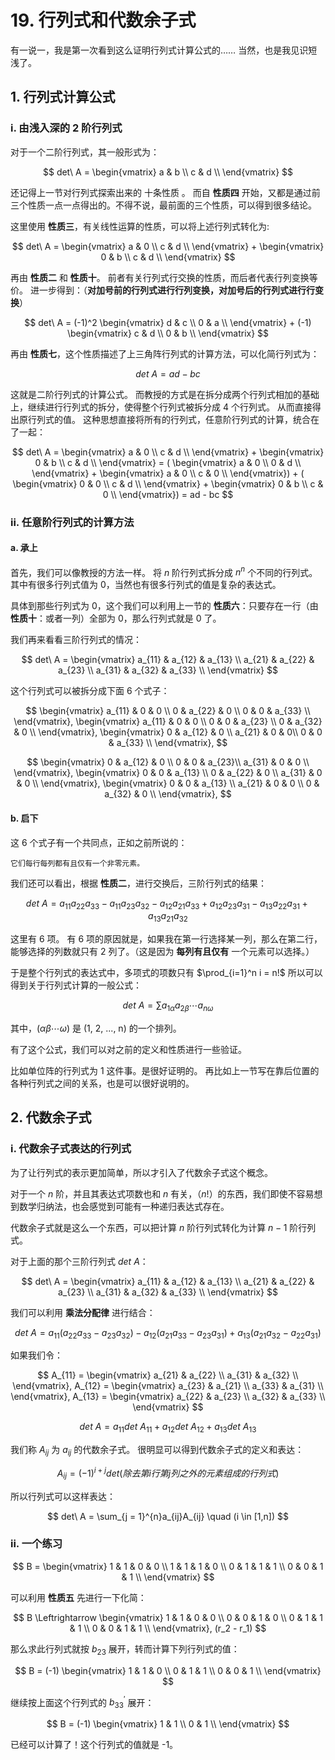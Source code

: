 # 19. 行列式和代数余子式

有一说一，我是第一次看到这么证明行列式计算公式的……
当然，也是我见识短浅了。

## 1. 行列式计算公式

### i. 由浅入深的 2 阶行列式

对于一个二阶行列式，其一般形式为：

$$
det\ A =
\begin{vmatrix}
a & b \\
c & d \\
\end{vmatrix}
$$

还记得上一节对行列式探索出来的 十条性质 。
而自 **性质四** 开始，又都是通过前三个性质一点一点得出的。不得不说，最前面的三个性质，可以得到很多结论。

这里使用 **性质三**，有关线性运算的性质，可以将上述行列式转化为:

$$
det\ A =
\begin{vmatrix}
a & 0 \\
c & d \\
\end{vmatrix} +
\begin{vmatrix}
0 & b \\
c & d \\
\end{vmatrix}
$$

再由 **性质二** 和 **性质十**。
前者有关行列式行交换的性质，而后者代表行列变换等价。
进一步得到：（**对加号前的行列式进行行列变换，对加号后的行列式进行行变换**）

$$
det\ A = (-1)^2
\begin{vmatrix}
d & c \\
0 & a \\
\end{vmatrix} + (-1)
\begin{vmatrix}
c & d \\
0 & b \\
\end{vmatrix}
$$

再由 **性质七**，这个性质描述了上三角阵行列式的计算方法，可以化简行列式为：

$$
det\ A = ad - bc
$$

这就是二阶行列式的计算公式。
而教授的方式是在拆分成两个行列式相加的基础上，继续进行行列式的拆分，使得整个行列式被拆分成 4 个行列式。
从而直接得出原行列式的值。
这种思想直接将所有的行列式，任意阶行列式的计算，统合在了一起：

$$
det\ A =
\begin{vmatrix}
a & 0 \\
c & d \\
\end{vmatrix} +
\begin{vmatrix}
0 & b \\
c & d \\
\end{vmatrix} = (
\begin{vmatrix}
a & 0 \\
0 & d \\
\end{vmatrix} +
\begin{vmatrix}
a & 0 \\
c & 0 \\
\end{vmatrix}) + (
\begin{vmatrix}
0 & 0 \\
c & d \\
\end{vmatrix} +
\begin{vmatrix}
0 & b \\
c & 0 \\
\end{vmatrix}) =
ad - bc
$$

### ii. 任意阶行列式的计算方法

#### a. 承上

首先，我们可以像教授的方法一样。
将 $n$ 阶行列式拆分成 $n^n$ 个不同的行列式。
其中有很多行列式值为 0，当然也有很多行列式的值是复杂的表达式。

具体到那些行列式为 0，这个我们可以利用上一节的 **性质六**：只要存在一行（由 **性质十**：或者一列）全部为 0，那么行列式就是 0 了。

我们再来看看三阶行列式的情况：

$$
det\ A =
\begin{vmatrix}
a_{11} & a_{12} & a_{13} \\
a_{21} & a_{22} & a_{23} \\
a_{31} & a_{32} & a_{33} \\
\end{vmatrix}
$$

这个行列式可以被拆分成下面 6 个式子：

$$
\begin{vmatrix}
a_{11} & 0 & 0 \\
0 & a_{22} & 0 \\
0 & 0 & a_{33} \\
\end{vmatrix},
\begin{vmatrix}
a_{11} & 0 & 0 \\
0 & 0 & a_{23} \\
0 & a_{32} & 0 \\
\end{vmatrix},
\begin{vmatrix}
0 & a_{12} & 0 \\
a_{21} & 0 & 0\\
0 & 0 & a_{33} \\
\end{vmatrix},
$$

$$
\begin{vmatrix}
0 & a_{12} & 0 \\
0 & 0 & a_{23}\\
a_{31} & 0 & 0 \\
\end{vmatrix},
\begin{vmatrix}
0 & 0 & a_{13} \\
0 & a_{22} & 0 \\
a_{31} & 0 & 0 \\
\end{vmatrix},
\begin{vmatrix}
0 & 0 & a_{13} \\
a_{21} & 0 & 0 \\
0 & a_{32} & 0 \\
\end{vmatrix},
$$

#### b. 启下

这 6 个式子有一个共同点，正如之前所说的：

```19
它们每行每列都有且仅有一个非零元素。
```

我们还可以看出，根据 **性质二**，进行交换后，三阶行列式的结果：

$$
det\ A =
a_{11}a_{22}a_{33} - a_{11}a_{23}a_{32} - a_{12}a_{21}a_{33} + a_{12}a_{23}a_{31} - a_{13}a_{22}a_{31} + a_{13}a_{21}a_{32}
$$

这里有 6 项。
有 6 项的原因就是，如果我在第一行选择某一列，那么在第二行，能够选择的列数就只有 2 列了。（这是因为 **每列有且仅有** 一个元素可以选择。）

于是整个行列式的表达式中，多项式的项数只有 $\prod_{i=1}^n i = n!$
所以可以得到关于行列式计算的一般公式：

$$
det\ A = \sum a_{1\alpha}a_{2\beta} \cdots a_{n\omega}
$$

其中，$(\alpha \beta \cdots \omega)$ 是 (1, 2, ..., n) 的一个排列。

有了这个公式，我们可以对之前的定义和性质进行一些验证。

比如单位阵的行列式为 1 这件事。是很好证明的。
再比如上一节写在靠后位置的各种行列式之间的关系，也是可以很好说明的。

## 2. 代数余子式

### i. 代数余子式表达的行列式

为了让行列式的表示更加简单，所以才引入了代数余子式这个概念。

对于一个 $n$ 阶，并且其表达式项数也和 $n$ 有关，（$n!$）的东西，我们即使不容易想到数学归纳法，也会感觉到可能有一种递归表达式存在。

代数余子式就是这么一个东西，可以把计算 $n$ 阶行列式转化为计算 $n-1$ 阶行列式。

对于上面的那个三阶行列式 $det\ A$：

$$
det\ A =
\begin{vmatrix}
a_{11} & a_{12} & a_{13} \\
a_{21} & a_{22} & a_{23} \\
a_{31} & a_{32} & a_{33} \\
\end{vmatrix}
$$

我们可以利用 **乘法分配律** 进行结合：

$$
det\ A =
a_{11}(a_{22}a_{33} - a_{23}a_{32}) - a_{12}(a_{21}a_{33} - a_{23}a_{31}) + a_{13}(a_{21}a_{32} - a_{22}a_{31})
$$

如果我们令：

$$
A_{11} =
\begin{vmatrix}
a_{21} & a_{22} \\
a_{31} & a_{32} \\
\end{vmatrix},
A_{12} =
\begin{vmatrix}
a_{23} & a_{21} \\
a_{33} & a_{31} \\
\end{vmatrix},
A_{13} =
\begin{vmatrix}
a_{22} & a_{23} \\
a_{32} & a_{33} \\
\end{vmatrix}
$$

$$
det\ A =
a_{11}det\ A_{11} + a_{12}det\ A_{12} + a_{13}det\ A_{13}
$$

我们称 $A_{ij}$ 为 $a_{ij}$ 的代数余子式。
很明显可以得到代数余子式的定义和表达：

$$
A_{ij} = (-1)^{i+j}det(除去第 i 行第 j 列之外的元素组成的行列式)
$$

所以行列式可以这样表达：

$$
det\ A = \sum_{j = 1}^{n}a_{ij}A_{ij} \quad (i \in [1,n])
$$

### ii. 一个练习

$$
B =
\begin{vmatrix}
1 & 1 & 0 & 0 \\
1 & 1 & 1 & 0 \\
0 & 1 & 1 & 1 \\
0 & 0 & 1 & 1 \\
\end{vmatrix}
$$

可以利用 **性质五** 先进行一下化简：

$$
B \Leftrightarrow
\begin{vmatrix}
1 & 1 & 0 & 0 \\
0 & 0 & 1 & 0 \\
0 & 1 & 1 & 1 \\
0 & 0 & 1 & 1 \\
\end{vmatrix}, (r_2 - r_1)
$$

那么求此行列式就按 $b_{23}$ 展开，转而计算下列行列式的值：

$$
B = (-1)
\begin{vmatrix}
1 & 1 & 0 \\
0 & 1 & 1 \\
0 & 0 & 1 \\
\end{vmatrix}
$$

继续按上面这个行列式的 $b_{33}^{'}$ 展开：

$$
B = (-1)
\begin{vmatrix}
1 & 1 \\
0 & 1 \\
\end{vmatrix}
$$

已经可以计算了！这个行列式的值就是 -1。
